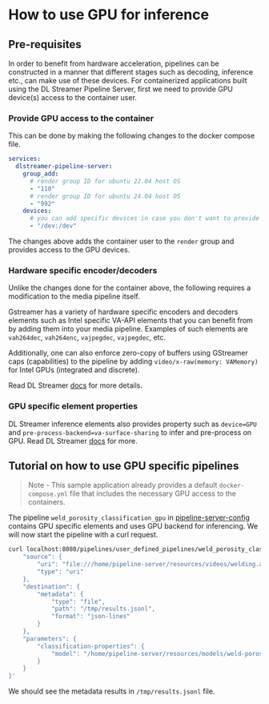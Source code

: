 # How to use GPU for inference

## Pre-requisites
In order to benefit from hardware acceleration, pipelines can be constructed in a manner that different stages such as decoding, inference etc., can make use of these devices.
For containerized applications built using the DL Streamer Pipeline Server, first we need to provide GPU device(s) access to the container user.

### Provide GPU access to the container
This can be done by making the following changes to the docker compose file.

```yaml
services:
  dlstreamer-pipeline-server:
    group_add:
      # render group ID for ubuntu 22.04 host OS
      - "110"
      # render group ID for ubuntu 24.04 host OS
      - "992"
    devices:
      # you can add specific devices in case you don't want to provide access to all like below.
      - "/dev:/dev"
```
The changes above adds the container user to the `render` group and provides access to the GPU devices.

### Hardware specific encoder/decoders
Unlike the changes done for the container above, the following requires a modification to the media pipeline itself.

Gstreamer has a variety of hardware specific encoders and decoders elements such as Intel specific VA-API elements that you can benefit from by adding them into your media pipeline. Examples of such elements are `vah264dec`, `vah264enc`, `vajpegdec`, `vajpegdec`, etc.

Additionally, one can also enforce zero-copy of buffers using GStreamer caps (capabilities) to the pipeline by adding `video/x-raw(memory: VAMemory)` for Intel GPUs (integrated and discrete).

Read DL Streamer [docs](https://dlstreamer.github.io/dev_guide/gpu_device_selection.html) for more details.

### GPU specific element properties
DL Streamer inference elements also provides property such as `device=GPU` and `pre-process-backend=va-surface-sharing` to infer and pre-process on GPU. Read DL Streamer [docs](https://dlstreamer.github.io/dev_guide/model_preparation.html#model-pre-and-post-processing) for more.

## Tutorial on how to use GPU specific pipelines

> Note - This sample application already provides a default `docker-compose.yml` file that includes the necessary GPU access to the containers.

The pipeline `weld_porosity_classification_gpu` in [pipeline-server-config](../../configs/pipeline-server-config.json) contains GPU specific elements and uses GPU backend for inferencing. We will now start the pipeline with a curl request.

```sh
curl localhost:8080/pipelines/user_defined_pipelines/weld_porosity_classification_gpu -X POST -H 'Content-Type: application/json' -d '{
    "source": {
        "uri": "file:///home/pipeline-server/resources/videos/welding.avi",
        "type": "uri"
    },
    "destination": {
        "metadata": {
            "type": "file",
            "path": "/tmp/results.jsonl",
            "format": "json-lines"
        }
    },
    "parameters": {
        "classification-properties": {
            "model": "/home/pipeline-server/resources/models/weld-porosity/deployment/Classification/model/model.xml"
        }
    }
}'
```

We should see the metadata results in `/tmp/results.jsonl` file.